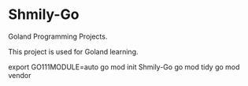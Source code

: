 # Shmily-Go
Goland Programming Projects.

This project is used for Goland learning. 


export GO111MODULE=auto
go mod init Shmily-Go
go mod tidy
go mod vendor